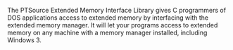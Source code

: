 The PTSource Extended Memory Interface Library gives C programmers of DOS applications access to extended memory by interfacing with the extended memory manager. It will let your programs access to extended memory on any machine with a memory manager installed, including Windows 3.
